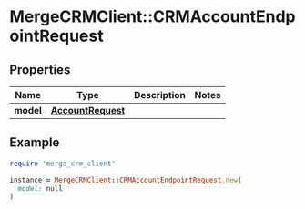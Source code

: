 # MergeCRMClient::CRMAccountEndpointRequest

## Properties

| Name | Type | Description | Notes |
| ---- | ---- | ----------- | ----- |
| **model** | [**AccountRequest**](AccountRequest.md) |  |  |

## Example

```ruby
require 'merge_crm_client'

instance = MergeCRMClient::CRMAccountEndpointRequest.new(
  model: null
)
```


